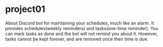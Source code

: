 # project01

About
Discord bot for maintaining your schedules, much like an alarm.
It provides schedules(weekly reminders) and tasks(one-time reminder). You can mark tasks as done and the bot will not remind you about it. However, tasks cannot be kept forever, and are removed once their time is due.
